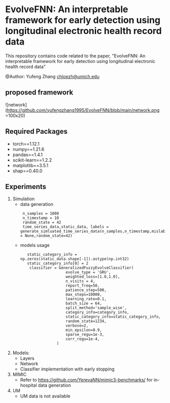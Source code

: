 # EvolveFNN: An interpretable framework for early detection using longitudinal electronic health record data

This repository contains code related to the paper, "EvolveFNN: An interpretable framework for early detection using longitudinal electronic health record data"

@Author: Yufeng Zhang chloezh@umich.edu

## proposed framework
![network](https://github.com/yufengzhang1995/EvolveFNN/blob/main/network.png =100x20)

## Required Packages
* torch==1.12.1
* numpy==1.21.6
* pandas==1.4.1
* scikit-learn==1.2.2
* matplotlib==3.5.1
* shap==0.40.0

## Experiments
1. Simulation
   * data generation
     ```n_split = 5
      n_samples = 1000
      n_timestamp = 10
      random_state = 42
      time_series_data,static_data, labels = generate_simluated_time_series_data(n_samples,n_timestamp,mislabel = None,random_state=42)
   * models usage
      ```category_info = np.zeros([time_series_data.shape[-1]]).astype(np.int32)
         static_category_info = np.zeros(static_data.shape[-1]).astype(np.int32)
         static_category_info[0] = 2 
          classifier = GeneralizedFuzzyEvolveClassifier(
                          evolve_type = 'GRU',
                          weighted_loss=[1.0,1.0],
                          n_visits = 4,
                          report_freq=50,
                          patience_step=500,
                          max_steps=10000,
                          learning_rate=0.1,
                          batch_size = 64,
                          split_method='sample_wise',
                          category_info=category_info,
                          static_category_info=static_category_info,
                          random_state=1234,
                          verbose=2,
                          min_epsilon=0.9,
                          sparse_regu=1e-3,
                          corr_regu=1e-4,
                      )
    
2. Models:
   * Layers
   * Network
   * Classifier implementation with early stopping
4. MIMIC
   * Refer to https://github.com/YerevaNN/mimic3-benchmarks/ for in-hospital data generation
5. UM
   * UM data is not available
   
   

